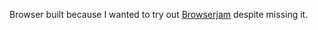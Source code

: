 Browser built because I wanted to try out [Browserjam](https://github.com/BrowserJam/browserjam) despite missing it.
